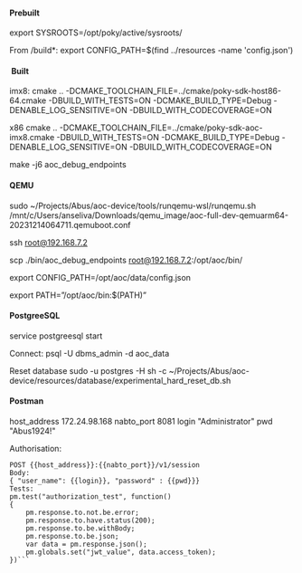 #### Prebuilt

export SYSROOTS=/opt/poky/active/sysroots/

From /build*: export CONFIG_PATH=$(find ../resources -name 'config.json')

####  Built
imx8:
cmake .. -DCMAKE_TOOLCHAIN_FILE=../cmake/poky-sdk-host86-64.cmake -DBUILD_WITH_TESTS=ON -DCMAKE_BUILD_TYPE=Debug -DENABLE_LOG_SENSITIVE=ON -DBUILD_WITH_CODECOVERAGE=ON

x86
cmake .. -DCMAKE_TOOLCHAIN_FILE=../cmake/poky-sdk-aoc-imx8.cmake -DBUILD_WITH_TESTS=ON -DCMAKE_BUILD_TYPE=Debug -DENABLE_LOG_SENSITIVE=ON -DBUILD_WITH_CODECOVERAGE=ON

make -j6 aoc_debug_endpoints

#### QEMU

sudo ~/Projects/Abus/aoc-device/tools/runqemu-wsl/runqemu.sh /mnt/c/Users/anseliva/Downloads/qemu_image/aoc-full-dev-qemuarm64-20231214064711.qemuboot.conf

ssh root@192.168.7.2

scp ./bin/aoc_debug_endpoints root@192.168.7.2:/opt/aoc/bin/

export CONFIG_PATH=/opt/aoc/data/config.json

export PATH=”/opt/aoc/bin:$(PATH)”

#### PostgreeSQL

service postgreesql start

Connect:
psql -U dbms_admin -d aoc_data

Reset database
sudo -u postgres -H sh -c ~/Projects/Abus/aoc-device/resources/database/experimental_hard_reset_db.sh

#### Postman

host_address 172.24.98.168
nabto_port 8081
login "Administrator"
pwd "Abus1924!"

Authorisation:
```
POST {{host_address}}:{{nabto_port}}/v1/session
Body:
{ "user_name": {{login}}, "password" : {{pwd}}}
Tests:
pm.test("authorization_test", function()
{
    pm.response.to.not.be.error;
    pm.response.to.have.status(200);
    pm.response.to.be.withBody;
    pm.response.to.be.json;
    var data = pm.response.json();
    pm.globals.set("jwt_value", data.access_token);
})```
